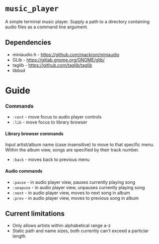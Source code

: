 # `music_player`
A simple terminal music player. Supply a path to a directory containing audio
files as a command line argument.


## Dependencies
- miniaudio.h - https://github.com/mackron/miniaudio
- GLib - https://gitlab.gnome.org/GNOME/glib/
- taglib - https://github.com/taglib/taglib
- libbsd

# Guide
### Commands
- `:cont` - move focus to audio player controls
- `:lib` - move focus to library browser

#### Library browser commands
Input artist/album name (case insensitive) to move to that specific menu.
Within the album view, songs are specified by their track number.

- `:back` - moves back to previous menu

#### Audio commands
- `:pause` - in audio player view, pauses currently playing song
- `:unapuse` - in audio player view, unpauses currently playing song
- `:next` - in audio player view, moves to next song in album
- `:prev` - in audio player view, moves to previous song in album

## Current limitations
- Only allows artists within alphabetical range a-z
- Static path and name sizes, both currently can't exceed a particlar length

